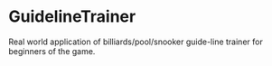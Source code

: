 # GuidelineTrainer
Real world application of billiards/pool/snooker guide-line trainer for beginners of the game.
